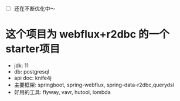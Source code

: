 - [ ] 还在不断优化中～
# 这个项目为 webflux+r2dbc 的一个starter项目

- jdk: 11
- db: postgresql
- api doc: knife4j
- 主要框架: springboot, spring-webflux, spring-data-r2dbc,querydsl
- 好用的工具: flyway, vavr, hutool, lombda